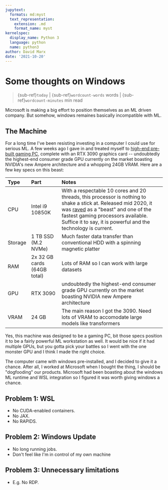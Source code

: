 ```yaml
---
jupytext:
  formats: md:myst
  text_representation:
    extension: .md
    format_name: myst
kernelspec:
  display_name: Python 3
  language: python
  name: python3
author: David Marx
date: '2021-10-20'
---
```


# Some thoughts on Windows

> {sub-ref}`today` | {sub-ref}`wordcount-words` words | {sub-ref}`wordcount-minutes` min read

Microsoft is making a big effort to position themselves as an ML driven company. But somehow, windows remaines basically incompatible with ML.

## The Machine

For a long time I've been resisting investing in a computer I could use for serious ML. A few weeks ago I gave in and treated myself to [high-end pre-built gaming PC](https://www.newegg.com/abs-ali511/p/N82E16883360111?Item=N82E16883360111&utm_medium=TraEmail&utm_source=TEMC-Shipping-New-Tracking-Notification-Responsive-US&cm_mmc=TEMC-Shipping-New-Tracking-Notification-Responsive-US-_-N82E16883360111), 
complete with an RTX 3090 graphics card -- undoubtedly the highest-end consumer grade GPU currently on the market boasting NVIDIA's new Ampere architecture and a 
whopping 24GB VRAM. Here are a few key specs on this beast:

| Type | Part | Notes |
|:---|:---|:---|
| CPU | Intel i9 10850K | With a respectable 10 cores and 20 threads, this processor is nothing to shake a stick at. Released mid 2020, it was [raved](https://www.techradar.com/news/intel-core-i9-10850k-is-unleashed-but-10-core-comet-lake-cpu-might-not-be-as-affordable-as-you-hoped) as a "beast" and one of the fastest gaming processors available. Suffice it to say, it is powerful and the technology is current. |
| Storage | 1 TB SSD (M.2 NVMe)| Much faster data transfer than conventional HDD with a spinning magnetic platter |
| RAM | 2x 32 GB cards (64GB total) | Lots of RAM so I can work with large datasets |
| GPU | RTX 3090 | undoubtedly the highest-end consumer grade GPU currently on the market boasting NVIDIA new Ampere architecture |
| VRAM | 24 GB | The main reason I got the 3090. Need lots of VRAM to accomodate large models like transformers |

Yes, this machine was designed to be a gaming PC, bit those specs position it to be a fairly powerful ML workstation as well. It would be nice if it had multiple GPUs, 
but you gotta pick your battles so I went with the one monster GPU and I think I made the right choice. 

The computer came with windows pre-installed, and I decided to give it a chance. After all, I worked at Microsoft when I bought the thing, I should be "dogfooding" our 
products. Microsoft had been boasting about the windows ML runtime and WSL integration so I figured it was worth giving windows a chance. 

## Problem 1: WSL

- No CUDA-enabled containers.
- No JAX.
- No RAPIDS.

## Problem 2: Windows Update

- No long running jobs.
- Don't feel like I'm in control of my own machine

## Problem 3: Unnecessary limitations

- E.g. No RDP.
